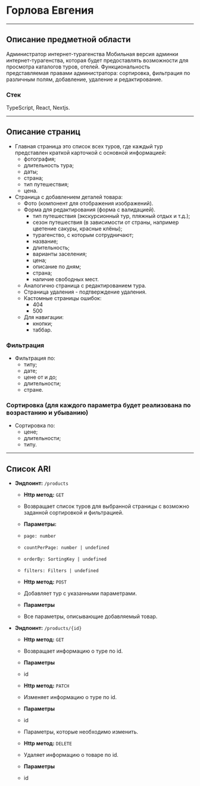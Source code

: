 # Горлова Евгения 
---

## Описание предметной области 

Администратор интернет-турагенства 
Мобильная версия админки интернет-турагенства, которая будет предоставлять возможности для просмотра каталогов туров, отелей. 
Функциональность представляемая правами администратора: сортировка, фильтрация по различным полям, добавление, удаление и редактирование.

### Стек 
TypeScript, React, Nextjs.

---

## Описание страниц 

- Главная страница это список всех туров, где каждый тур представлен краткой карточкой с основной информацией:
  - фотография;
  - длительность тура;
  - даты;
  - страна;
  - тип путешествия;
  - цена.
- Страница с добавлением деталей товара:
  - Фото (компонент для отображения изображений).
  - Форма для редактирования (форма с валидацией).
    - тип путешествия (экскурсионный тур, пляжный отдых и т.д.);
    - сезон путешествия (в зависимости от страны, например цветение сакуры, красные клёны);
    - турагенство, с которым сотрудничают;
    - название;
    - длительность;
    - варианты заселения;
    - цена;
    - описание по дням;
    - страна;
    - наличие свободных мест.
  - Аналогично страница с редактированием тура.
  - Страница удаления - подтверждение удаления.
  - Кастомные страницы ошибок:
    - 404
    - 500
  - Для навигации:
    - кнопки;
    - таббар.
### Фильтрация 

- Фильтрация по:
  - типу;
  - дате;
  - цене от и до;
  - длительности;
  - стране. 
       
### Сортировка (для каждого параметра будет реализована по возрастанию и убыванию) 

- Сортировка по:
  - цене;
  - длительности;
  - типу.
 
---

## Список ARI 

- **Эндпоинт:** `/products`

  - **Http метод:** `GET`
  - Возвращает список туров для выбранной страницы с возможно заданной сортировкой и фильтрацией.
  - **Параметры:**
  - `page: number`
  - `countPerPage: number | undefined`
  - `orderBy: SortingKey | undefined`
  - `filters: Filters | undefined`
  

  - **Http метод:** `POST`
  - Добавляет тур с указанными параметрами.
  - **Параметры**
  - Все параметры, описывающие добавляемый товар.


- **Эндпоинт:** `/products/{id}`

  - **Http метод:** `GET`
  - Возвращает информацию о туре по id.
  - **Параметры**
  - id

  - **Http метод:** `PATCH`
  - Изменяет информацию о туре по id.
  - **Параметры**
  - id
  - Параметры, которые необходимо изменить.
    
  - **Http метод:** `DELETE`
  - Удаляет информацию о товаре по id.
  - **Параметры**
  - id
